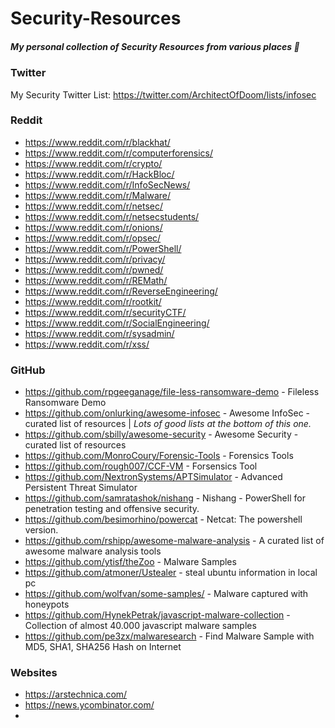 # Security-Resources
##### My personal collection of Security Resources from various places  :notebook:


### Twitter
My Security Twitter List: https://twitter.com/ArchitectOfDoom/lists/infosec

### Reddit
* https://www.reddit.com/r/blackhat/
* https://www.reddit.com/r/computerforensics/
* https://www.reddit.com/r/crypto/
* https://www.reddit.com/r/HackBloc/
* https://www.reddit.com/r/InfoSecNews/
* https://www.reddit.com/r/Malware/
* https://www.reddit.com/r/netsec/
* https://www.reddit.com/r/netsecstudents/
* https://www.reddit.com/r/onions/
* https://www.reddit.com/r/opsec/
* https://www.reddit.com/r/PowerShell/
* https://www.reddit.com/r/privacy/
* https://www.reddit.com/r/pwned/
* https://www.reddit.com/r/REMath/
* https://www.reddit.com/r/ReverseEngineering/
* https://www.reddit.com/r/rootkit/
* https://www.reddit.com/r/securityCTF/
* https://www.reddit.com/r/SocialEngineering/
* https://www.reddit.com/r/sysadmin/
* https://www.reddit.com/r/xss/


### GitHub
* https://github.com/rpgeeganage/file-less-ransomware-demo - Fileless Ransomware Demo
* https://github.com/onlurking/awesome-infosec - Awesome InfoSec - curated list of resources | *Lots of good lists at the bottom of this one.*
* https://github.com/sbilly/awesome-security - Awesome Security - curated list of resources
* https://github.com/MonroCoury/Forensic-Tools - Forensics Tools
* https://github.com/rough007/CCF-VM - Forsensics Tool
* https://github.com/NextronSystems/APTSimulator - Advanced Persistent Threat Simulator
* https://github.com/samratashok/nishang - Nishang - PowerShell for penetration testing and offensive security.
* https://github.com/besimorhino/powercat - Netcat: The powershell version.
* https://github.com/rshipp/awesome-malware-analysis - A curated list of awesome malware analysis tools
* https://github.com/ytisf/theZoo - Malware Samples
* https://github.com/atmoner/Ustealer - steal ubuntu information in local pc 
* https://github.com/wolfvan/some-samples/ - Malware captured with honeypots 
* https://github.com/HynekPetrak/javascript-malware-collection - Collection of almost 40.000 javascript malware samples 
* https://github.com/pe3zx/malwaresearch - Find Malware Sample with MD5, SHA1, SHA256 Hash on Internet 

### Websites
* https://arstechnica.com/
* https://news.ycombinator.com/
* 
